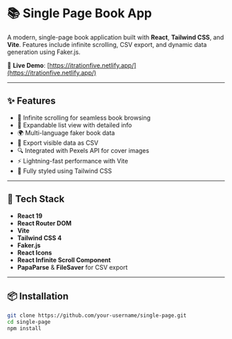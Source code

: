 # 📚 Single Page Book App

A modern, single-page book application built with **React**, **Tailwind CSS**, and **Vite**. Features include infinite scrolling, CSV export, and dynamic data generation using Faker.js.

🔗 **Live Demo**: [https://itrationfive.netlify.app/](https://itrationfive.netlify.app/)

---

## ✨ Features

- 📖 Infinite scrolling for seamless book browsing
- 🔁 Expandable list view with detailed info
- 🌍 Multi-language faker book data
- 📁 Export visible data as CSV
- 🔍 Integrated with Pexels API for cover images
- ⚡ Lightning-fast performance with Vite
- 🎨 Fully styled using Tailwind CSS

---

## 🚀 Tech Stack

- **React 19**
- **React Router DOM**
- **Vite**
- **Tailwind CSS 4**
- **Faker.js**
- **React Icons**
- **React Infinite Scroll Component**
- **PapaParse** & **FileSaver** for CSV export

---

## 📦 Installation

```bash
git clone https://github.com/your-username/single-page.git
cd single-page
npm install
```
